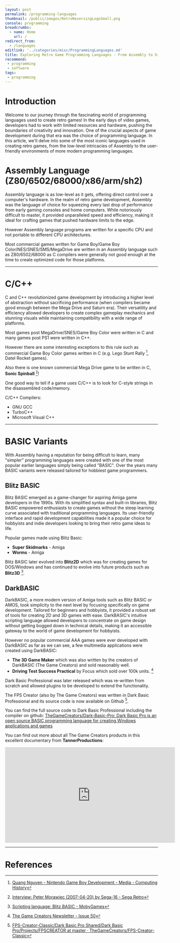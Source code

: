 ```yaml
---
layout: post
permalink: /programming-languages
thumbnail: /public/images/RetroReversingLogoSmall.png
console: programming
breadcrumbs:
  - name: Home
    url: /
redirect_from:
  - /languages
editlink: '../categories/misc/ProgrammingLanguages.md'
title: Exploring Retro Game Programming Languages - From Assembly to higher level languages
recommend: 
 - programming
 - software
tags:
 - programming
---
```


# Introduction
Welcome to our journey through the fascinating world of programming languages used to create retro games! 
In the early days of video games, developers had to work with limited resources and hardware, pushing the boundaries of creativity and innovation. 
One of the crucial aspects of game development during that era was the choice of programming language. 
In this article, we'll delve into some of the most iconic languages used in creating retro games, from the low-level intricacies of Assembly to the user-friendly environments of more modern programming languages.

# Assembly Language (Z80/6502/68000/x86/arm/sh2)
Assembly language is as low-level as it gets, offering direct control over a computer's hardware. 
In the realm of retro game development, Assembly was the language of choice for squeezing every last drop of performance from early gaming consoles and home computers. 
While notoriously difficult to master, it provided unparalleled speed and efficiency, making it ideal for crafting games that pushed hardware limits to the edge.

However Assembly language programs are written for a specific CPU and not portable to different CPU architectures.

Most commercial games written for Game Boy/Game Boy Color/NES/SNES/SMS/MegaDrive are written in an Assembly language such as Z80/6502/68000 as C compilers were generally not good enough at the time to create optimized code for those platforms.

---
# C/C++
C and C++ revolutionized game development by introducing a higher level of abstraction without sacrificing performance (when compilers became good enough between the Mega Drive and Saturn era). 
Their versatility and efficiency allowed developers to create complex gameplay mechanics and stunning visuals while maintaining compatibility with a wide range of platforms.

Most games post MegaDrive/SNES/Game Boy Color were written in C and many games post PS1 were written in C++.

However there are some interesting exceptions to this rule such as commercial Game Boy Color games written in C (e.g. Lego Stunt Rally [^2], Datel Rocket games).

Also there is one known commercial Mega Drive game to be written in C, **Sonic Spinball** [^5]!

One good way to tell if a game uses C/C++ is to look for C-style strings in the disassembled code/memory.

C/C++ Compilers:
* GNU GCC
* TurboC++
* Microsoft Visual C++

---
# BASIC Variants
With Assembly having a reputation for being difficult to learn, many "simpler" programming languages were created with one of the most popular earlier languages simply being called "BASIC".
Over the years many BASIC variants were released tailored for hobbiest game programmers.

## Blitz BASIC
Blitz BASIC emerged as a game-changer for aspiring Amiga game developers in the 1990s. 
With its simplified syntax and built-in libraries, Blitz BASIC empowered enthusiasts to create games without the steep learning curve associated with traditional programming languages. 
Its user-friendly interface and rapid development capabilities made it a popular choice for hobbyists and indie developers looking to bring their retro game ideas to life.

Popular games made using Blitz Basic:
* **Super Skidmarks** - Amiga
* **Worms** - Amiga

Blitz BASIC later evolved into **Blitz2D** which was for creating games for DOS/Windows and has continued to evolve into future products such as **Blitz3D** [^1].

## DarkBASIC
DarkBASIC, a more modern version of Amiga tools such as Blitz BASIC or AMOS, took simplicity to the next level by focusing specifically on game development. 
Tailored for beginners and hobbyists, it provided a robust set of tools for creating 2D and 3D games with ease. DarkBASIC's intuitive scripting language allowed developers to concentrate on game design without getting bogged down in technical details, making it an accessible gateway to the world of game development for hobbyists.

However no popular commercial AAA games were ever developed with DarkBASIC as far as we can see, a few multimedia applications were created using DarkBASIC:
* **The 3D Game Maker** which was also written by the creators of DarkBASIC (The Game Creators) and sold reasonably well.
* **Driving Test Success Practical** by Focus which sold over 100k units. [^3]

Dark Basic Professional was later released which was re-written from scratch and allowed plugins to be developed to extend the functionality.

The FPS Creator (also by The Game Creators) was written in Dark Basic Professional and its source code is now available on Github [^4].

You can find the full source code to Dark Basic Professional including the compiler on github: [TheGameCreators/Dark-Basic-Pro: Dark Basic Pro is an open source BASIC programming language for creating Windows applications and games](https://github.com/TheGameCreators/Dark-Basic-Pro)

You can find out more about all The Game Creators products in this excellent documentary from **TannerProductions**:
<iframe width="560" height="315" src="https://www.youtube.com/embed/H74kuD1g1wg?si=tnyV7nPXcb_MglSN" title="YouTube video player" frameborder="0" allow="accelerometer; autoplay; clipboard-write; encrypted-media; gyroscope; picture-in-picture; web-share" referrerpolicy="strict-origin-when-cross-origin" allowfullscreen></iframe>

---
# References
[^1]: [Scripting language: Blitz BASIC - MobyGames](https://www.mobygames.com/group/11091/scripting-language-blitz-basic/)
[^2]: [Quang Nguyen - Nintendo Game Boy Development - Media - Computing History](https://www.computinghistory.org.uk/det/56957/Quang-Nguyen-Nintendo-Game-Boy-Development/)
[^3]: [The Game Creators Newsletter - Issue 50](https://www.thegamecreators.com/pages/newsletters/newsletter_issue_50.html)
[^4]: [FPS-Creator-Classic/Dark Basic Pro Shared/Dark Basic Pro/Projects/FPSCREATOR at master · TheGameCreators/FPS-Creator-Classic](https://github.com/TheGameCreators/FPS-Creator-Classic/tree/master/Dark%20Basic%20Pro%20Shared/Dark%20Basic%20Pro/Projects/FPSCREATOR)
[^5]: [Interview: Peter Morawiec (2007-04-20) by Sega-16 - Sega Retro](https://segaretro.org/Interview:_Peter_Morawiec_(2007-04-20)_by_Sega-16?rdfrom=https%3A%2F%2Finfo.sonicretro.org%2Findex.php%3Ftitle%3DInterview%3A_Peter_Morawiec_%282007-04-20%29_by_Sega-16%26redirect%3Dno)
